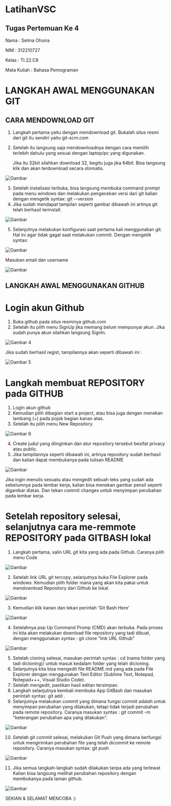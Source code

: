 # LatihanVSC
## Tugas Pertemuan Ke 4

Nama : Selma Ohoira

NIM : 312210727

Kelas : TI.22.C9

Mata Kuliah : Bahasa Pemograman

# LANGKAH AWAL MENGGUNAKAN GIT
## CARA MENDOWNLOAD GIT
1. Langkah pertama yaitu dengan mendownload git.
   Bukalah situs resmi dari git itu sendiri yaitu git-scm.com
2. Setelah itu langsung saja mendownloadnya dengan cara memilih
   terlebih dahulu yang sesuai dengan laptop/pc yang digunakan.

   Jika itu 32bit silahkan download 32, begitu juga jika 64bit.
   Bisa langsung klik dan akan terdownload secara otomatis.

 ![Gambar](gambar/1.png)

3. Setelah instalisasi terbuka, bisa langsung membuka command prompt
   pada menu windows dan melakukan pengecekan versi dari git kalian
   dengan mengetik syntax: git --version
4. Jika sudah mendapat tampilan seperti gambar dibawah ini artinya git telah berhasil terinstall.

![Gambar](gambar/2.png)

5. Selanjutnya melakukan konfigurasi saat pertama kali menggunakan git.
   Hal ini agar tidak gagal saat melakukan commit. Dengan mengetik syntax:

![Gambar](gambar/3.png)

Masukan email dan username

![Gambar](gambar/15.png)

## LANGKAH AWAL MENGGUNAKAN GITHUB
# Login akun Github
1. Buka github pada situs resminya github.com
2. Setelah itu pilih menu SignUp jika memang belum mempunyai akun.
Jika sudah punya akun silahkan langsung SignIn.

![Gambar 4](gambar/4.png)

Jika sudah berhasil regist, tampilannya akan seperti dibawah ini :

![Gambar 5](gambar/5.png)

# Langkah membuat REPOSITORY pada GITHUB
1. LogIn akun github
2. Kemudian pilih dibagian start a project,
   atau bisa juga dengan menekan lambang (+) pada pojok bagian kanan atas.
3. Setelah itu pilih menu New Repository

![Gambar 6](gambar/6.png)

4. Create judul yang diinginkan dan atur repository
   tersebut besifat privacy atau public.
5. Jika tampilannya seperti dibawah ini, artinya repository sudah berhasil
   dan kalian dapat membukanya pada tulisan README

![Gambar](gambar/7.png)

   Jika ingin menulis sesuatu atau mengedit sebuah teks yang sudah ada sebelumnya
   pada lembar kerja, kalian bisa menekan gambar pensil seperti digambar diatas.
   Dan tekan commit changes untuk menyimpan perubahan pada lembar kerja.
# Setelah repository selesai, selanjutnya cara me-remmote REPOSITORY pada GITBASH lokal
1. Langkah pertama, salin URL git kita yang ada pada Github. Caranya pilih menu Code

![Gambar](gambar/8.png)

2. Setelah link URL git tercopy, selanjutnya buka File Explorer pada windows.
   Kemudian pilih folder mana yang akan kita pakai untuk
   mendownload Repository dari Github ke lokal.

![Gambar](gambar/9.png)

3. Kemudian klik kanan dan tekan perintah 'Git Bash Here'

![Gambar](gambar/10.png)

4. Setelahnya pop Up Command Promp (CMD) akan terbuka. Pada proses ini kita akan melakukan
   download file repository yang tadi dibuat, dengan menggunakan syntax : git clone "link URL Github"

![Gambar](gambar/11.png)

5. Setelah cloning selesai, masukan perintah syntax : cd (nama folder yang tadi dicloning)/
   untuk masuk kedalam folder yang telah dicloning.
6. Selanjutnya kita bisa mengedit file README.md yang ada pada File Explorer dengan menggunakan
   Text Editor (Sublime Text, Notepad, Notepad+++, Visual Studio Code).
7. Setelah mengedit, pastikan hasil editan tersimpan.
8. Langkah selanjutnya kembali membuka App GitBash dan masukan perintah
   syntax: git add .
9. Selanjutnya melakukan commit yang dimana fungsi commit adalah untuk menyimpan perubahan
   yang dilakukan, tetapi tidak terjadi perubahan pada remote repository.
   Caranya masukan syntax : git commit -m "keterangan perubahan apa yang dilakukan".

![Gambar](gambar/12.png)

10. Setelah git commit selesai, melakukan Git Push yang dimana berfungsi untuk mengirimkan
   perubahan file yang telah dicommit ke remote repository. Caranya masukan syntax: git push
   
![Gambar](gambar/13.png)

11. Jika semua langkah-langkah sudah dilakukan tanpa ada yang terlewat
Kalian bisa langsung melihat perubahan repository dengan membukanya
pada laman github.

![Gambar](gambar/14.png)

 SEKIAN & SELAMAT MENCOBA :)